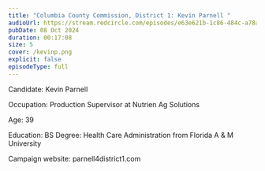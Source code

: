 ```yaml
---
title: "Columbia County Commission, District 1: Kevin Parnell "
audioUrl: https://stream.redcircle.com/episodes/e63e621b-1c86-484c-a78a-6823185958ca/stream.mp3
pubDate: 08 Oct 2024
duration: 00:17:08
size: 5
cover: /kevinp.png
explicit: false
episodeType: full
---
```

Candidate: Kevin Parnell

Occupation: Production Supervisor at Nutrien Ag Solutions

Age: 39

Education: BS Degree: Health Care Administration from Florida A & M University

Campaign website: parnell4district1.com